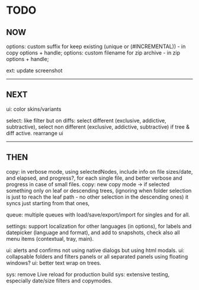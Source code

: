 # TODO

## NOW
options: custom suffix for keep existing (unique or (#INCREMENTAL)) - in copy options + handle; 
options: custom filename for zip archive - in zip options + handle;

ext: update screenshot

---

## NEXT
ui: color skins/variants

select: like filter but on diffs: select different (exclusive, addictive, subtractive), select non different (exclusive, addictive, subtractive) if tree & diff active. rearrange ui

---

## THEN
copy: in verbose mode, using selectedNodes, include info on file sizes/date, and elapsed, and progress?, for each single file,
      and better verbose and progress in case of small files.
copy: new copy mode -> if selected something only on leaf or descending trees,
      (ignoring when folder selection is just to reach the leaf path - no other selection in the descending ones) it syncs just starting from that ones,

queue: multiple queues with load/save/export/import for singles and for all.

settings: support localization for other languages (in options), for labels and datepicker (language and format),
          and add to snapshots,
          check also all menu items (contextual, tray, main).

ui: alerts and confirms not using native dialogs but using html modals.
ui: collapsable folders and filters panels or all separated panels using floating windows?
ui: better text wrap on trees.

sys: remove Live reload for production build
sys: extensive testing, especially date/size filters and copymodes.


